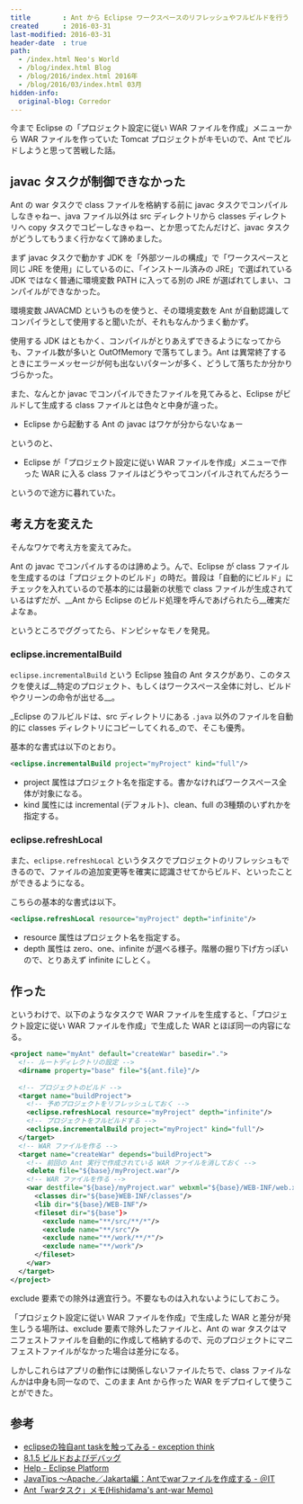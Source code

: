```yaml
---
title        : Ant から Eclipse ワークスペースのリフレッシュやフルビルドを行う
created      : 2016-03-31
last-modified: 2016-03-31
header-date  : true
path:
  - /index.html Neo's World
  - /blog/index.html Blog
  - /blog/2016/index.html 2016年
  - /blog/2016/03/index.html 03月
hidden-info:
  original-blog: Corredor
---
```


今まで Eclipse の「プロジェクト設定に従い WAR ファイルを作成」メニューから WAR ファイルを作っていた Tomcat プロジェクトがキモいので、Ant でビルドしようと思って苦戦した話。

## javac タスクが制御できなかった

Ant の war タスクで class ファイルを格納する前に javac タスクでコンパイルしなきゃねー、java ファイル以外は src ディレクトリから classes ディレクトリへ copy タスクでコピーしなきゃねー、とか思ってたんだけど、javac タスクがどうしてもうまく行かなくて諦めました。

まず javac タスクで動かす JDK を「外部ツールの構成」で「ワークスペースと同じ JRE を使用」にしているのに、「インストール済みの JRE」で選ばれている JDK ではなく普通に環境変数 PATH に入ってる別の JRE が選ばれてしまい、コンパイルができなかった。

環境変数 JAVACMD というものを使うと、その環境変数を Ant が自動認識してコンパイラとして使用すると聞いたが、それもなんかうまく動かず。

使用する JDK はともかく、コンパイルがとりあえずできるようになってからも、ファイル数が多いと OutOfMemory で落ちてしまう。Ant は異常終了するときにエラーメッセージが何も出ないパターンが多く、どうして落ちたか分かりづらかった。

また、なんとか javac でコンパイルできたファイルを見てみると、Eclipse がビルドして生成する class ファイルとは色々と中身が違った。

- Eclipse から起動する Ant の javac はワケが分からないなぁー

というのと、

- Eclipse が「プロジェクト設定に従い WAR ファイルを作成」メニューで作った WAR に入る class ファイルはどうやってコンパイルされてんだろうー

というので途方に暮れていた。

## 考え方を変えた

そんなワケで考え方を変えてみた。

Ant の javac でコンパイルするのは諦めよう。んで、Eclipse が class ファイルを生成するのは「プロジェクトのビルド」の時だ。普段は「自動的にビルド」にチェックを入れているので基本的には最新の状態で class ファイルが生成されているはずだが、__Ant から Eclipse のビルド処理を呼んであげられたら__確実だよなぁ。

というところでググってたら、ドンピシャなモノを発見。

### eclipse.incrementalBuild

`eclipse.incrementalBuild` という Eclipse 独自の Ant タスクがあり、このタスクを使えば__特定のプロジェクト、もしくはワークスペース全体に対し、ビルドやクリーンの命令が出せる__。

_Eclipse のフルビルドは、src ディレクトリにある `.java` 以外のファイルを自動的に classes ディレクトリにコピーしてくれる_ので、そこも優秀。

基本的な書式は以下のとおり。

```xml
<eclipse.incrementalBuild project="myProject" kind="full"/>
```

- project 属性はプロジェクト名を指定する。書かなければワークスペース全体が対象になる。
- kind 属性には incremental (デフォルト)、clean、full の3種類のいずれかを指定する。

### eclipse.refreshLocal

また、`eclipse.refreshLocal` というタスクでプロジェクトのリフレッシュもできるので、ファイルの追加変更等を確実に認識させてからビルド、といったことができるようになる。

こちらの基本的な書式は以下。

```xml
<eclipse.refreshLocal resource="myProject" depth="infinite"/>
```

- resource 属性はプロジェクト名を指定する。
- depth 属性は zero、one、infinite が選べる様子。階層の掘り下げ方っぽいので、とりあえず infinite にしとく。

## 作った

というわけで、以下のようなタスクで WAR ファイルを生成すると、「プロジェクト設定に従い WAR ファイルを作成」で生成した WAR とほぼ同一の内容になる。

```xml
<project name="myAnt" default="createWar" basedir=".">
  <!-- ルートディレクトリの設定 -->
  <dirname property="base" file="${ant.file}"/>
  
  <!-- プロジェクトのビルド -->
  <target name="buildProject">
    <!-- 予めプロジェクトをリフレッシュしておく -->
    <eclipse.refreshLocal resource="myProject" depth="infinite"/>
    <!-- プロジェクトをフルビルドする -->
    <eclipse.incrementalBuild project="myProject" kind="full"/>
  </target>
  <!-- WAR ファイルを作る -->
  <target name="createWar" depends="buildProject">
    <!-- 前回の Ant 実行で作成されている WAR ファイルを消しておく -->
    <delete file="${base}/myProject.war"/>
    <!-- WAR ファイルを作る -->
    <war destfile="${base}/myProject.war" webxml="${base}/WEB-INF/web.xml">
      <classes dir="${base}WEB-INF/classes"/>
      <lib dir="${base}/WEB-INF"/>
      <fileset dir="${base"}>
        <exclude name="**/src/**/*"/>
        <exclude name="**/src"/>
        <exclude name="**/work/**/*"/>
        <exclude name="**/work"/>
      </fileset>
    </war>
  </target>
</project>
```

exclude 要素での除外は適宜行う。不要なものは入れないようにしておこう。

「プロジェクト設定に従い WAR ファイルを作成」で生成した WAR と差分が発生しうる場所は、exclude 要素で除外したファイルと、Ant の war タスクはマニフェストファイルを自動的に作成して格納するので、元のプロジェクトにマニフェストファイルがなかった場合は差分になる。

しかしこれらはアプリの動作には関係しないファイルたちで、class ファイルなんかは中身も同一なので、このまま Ant から作った WAR をデプロイして使うことができた。

## 参考

- [eclipseの独自ant taskを触ってみる - exception think](http://d.hatena.ne.jp/kimukou_26/20131212/p1)
- [8.1.5 ビルドおよびデバッグ](http://software.fujitsu.com/jp/manual/manualfiles/M090096/B1WD1461/02Z200/B1461-00-08-01-05.html)
- [Help - Eclipse Platform](http://help.eclipse.org/mars/index.jsp?topic=%2Forg.eclipse.platform.doc.isv%2Fguide%2Fant_eclipse_tasks.htm)
- [JavaTips 〜Apache／Jakarta編：Antでwarファイルを作成する - ＠IT](http://www.atmarkit.co.jp/ait/articles/0412/21/news095.html)
- [Ant「warタスク」メモ(Hishidama's ant-war Memo)](http://www.ne.jp/asahi/hishidama/home/tech/ant/tag/war.html)
